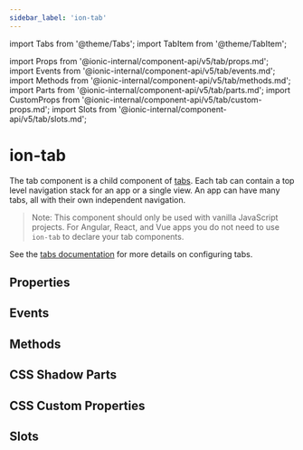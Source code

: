 ```yaml
---
sidebar_label: 'ion-tab'
---
```


import Tabs from '@theme/Tabs';
import TabItem from '@theme/TabItem';

import Props from '@ionic-internal/component-api/v5/tab/props.md';
import Events from '@ionic-internal/component-api/v5/tab/events.md';
import Methods from '@ionic-internal/component-api/v5/tab/methods.md';
import Parts from '@ionic-internal/component-api/v5/tab/parts.md';
import CustomProps from '@ionic-internal/component-api/v5/tab/custom-props.md';
import Slots from '@ionic-internal/component-api/v5/tab/slots.md';

# ion-tab

The tab component is a child component of [tabs](tabs.md). Each tab can contain a top level navigation stack for an app or a single view. An app can have many tabs, all with their own independent navigation.

> Note: This component should only be used with vanilla JavaScript projects. For Angular, React, and Vue apps you do not need to use `ion-tab` to declare your tab components.

See the [tabs documentation](tabs.md) for more details on configuring tabs.

## Properties

<Props />

## Events

<Events />

## Methods

<Methods />

## CSS Shadow Parts

<Parts />

## CSS Custom Properties

<CustomProps />

## Slots

<Slots />
